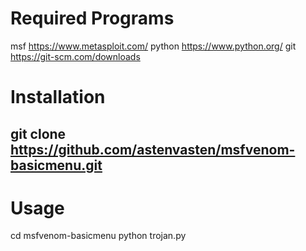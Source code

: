 
# Required Programs
msf https://www.metasploit.com/
python https://www.python.org/
git https://git-scm.com/downloads
# Installation
git clone https://github.com/astenvasten/msfvenom-basicmenu.git
-------------------------------------------------------------
# Usage
cd msfvenom-basicmenu
python trojan.py
